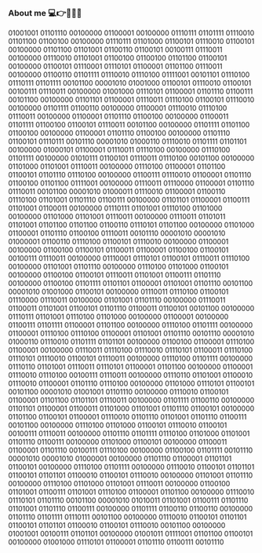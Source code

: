 ### About me 💻👉📂📃😂
01001001 01101110 00100000 01100001 00100000 01110111 01101111 01110010 01101100 01100100 00100000 01110111 01101000 01100101 01110010 01100101 00100000 01101100 01101001 01100110 01100101 00100111 01110011 00100000 01110010 01101001 01100100 01100100 01101100 01100101 00100000 01100101 01110001 01110101 01100001 01101100 01110011 00100000 01100110 01101111 01110010 01110100 01111001 00101101 01110100 01110111 01101111 00101100 00001010 01001000 01100101 01110010 01100101 00100111 01110011 00100000 01001000 01110101 01100001 01101110 01100111 00101100 00100000 01101101 01100001 01110011 01110100 01100101 01110010 00100000 01101111 01100110 00100000 01100001 01110010 01110100 01110011 00100000 01100001 01101110 01100100 00100000 01100011 01101111 01100100 01100101 01110011 00101100 00100000 01101111 01101100 01100100 00100000 01100001 01101110 01100100 00100000 01101110 01100101 01110111 00101110 00001010 01000110 01110010 01101111 01101101 00100000 01000101 01100001 01110011 01110100 00100000 01110100 01101111 00100000 01010111 01100101 01110011 01110100 00101100 00100000 01101000 01101001 01110011 00100000 01110100 01100001 01101100 01100101 01101110 01110100 00100000 01100111 01110010 01100001 01101110 01100100 01101100 01111001 00100000 01110011 01110000 01100001 01101110 01110011 00101100 00001010 01000011 01110010 01100001 01100110 01110100 01101001 01101110 01100111 00100000 01101101 01100001 01100111 01101001 01100011 00100000 01110111 01101001 01110100 01101000 00100000 01101000 01101001 01110011 00100000 01110011 01101011 01101001 01101100 01101100 01100110 01110101 01101100 00100000 01101000 01100001 01101110 01100100 01110011 00101110 00001010 00001010 01000001 01100110 01110100 01100101 01110010 00100000 01100001 00100000 01100100 01100101 01100011 01100001 01100100 01100101 00100111 01110011 00100000 01110001 01110101 01100101 01110011 01110100 00100000 01101001 01101110 00100000 01110100 01101000 01100101 00100000 01100100 01100101 01110011 01101001 01100111 01101110 00100000 01100100 01101111 01101101 01100001 01101001 01101110 00101100 00001010 01001000 01100101 00100000 01110011 01110100 01100101 01110000 01110011 00100000 01101001 01101110 00100000 01110011 01100011 01101001 01100101 01101110 01100011 01100101 00101100 00100000 01110111 01101001 01110100 01101000 00100000 01100001 00100000 01100111 01101111 01100001 01101100 00100000 01110100 01101111 00100000 01100001 01110100 01110100 01100001 01101001 01101110 00101110 00001010 01000110 01110010 01101111 01101101 00100000 01100100 01100001 01110100 01100001 00100000 01110011 01110100 01110010 01110101 01100011 01110100 01110101 01110010 01100101 01110011 00100000 01110100 01101111 00100000 01110110 01101001 01110011 01110101 01100001 01101100 00100000 01100001 01110010 01110100 00100111 01110011 00100000 01110110 01101001 01100010 01110010 01100001 01101110 01110100 00100000 01101000 01110101 01100101 00101100 00001010 01001001 01101110 00100000 01110010 01100101 01100001 01101100 01101101 01110011 00100000 01101111 01100110 00100000 01101101 01100001 01100011 01101000 01101001 01101110 01100101 00100000 01101100 01100101 01100001 01110010 01101110 01101001 01101110 01100111 00101100 00100000 01110100 01101000 01100101 01110010 01100101 00100111 01110011 00100000 01101110 01101111 01110100 01101000 01101001 01101110 01100111 00100000 01101000 01100101 00100000 01100011 01100001 01101110 00100111 01110100 00100000 01100100 01101111 00101110 00001010 00001010 01000001 00100000 01101110 01100001 01101101 01100101 00100000 01110100 01101111 00100000 01110010 01100101 01101101 01100101 01101101 01100010 01100101 01110010 00100000 01101001 01101110 00100000 01110100 01101000 01101001 01110011 00100000 01100100 01101001 01100111 01101001 01110100 01100001 01101100 00100000 01110010 01110101 01101110 00101100 00001010 01010011 01101001 01100111 01101110 01101001 01101110 01100111 00100000 01101111 01100110 01100110 00100000 01101110 01101111 01110111 00101100 00100000 01110010 01100101 01101101 01100101 01101101 01100010 01100101 01110010 00101100 00100000 01001001 00100111 01101101 00100000 01001011 01111001 01101100 01100101 00100000 01001000 01110101 01100001 01101110 01100111 00101110 

